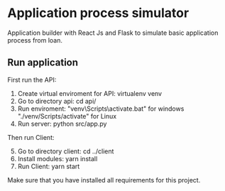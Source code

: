 # Application process simulator

Application builder with React Js and Flask to simulate basic application process from loan.

## Run application

First run the API:

1. Create virtual enviroment for API: virtualenv venv
2. Go to directory api: cd api/
3. Run enviroment: "venv\Scripts\activate.bat" for windows "./venv/Scripts/activate" for Linux
4. Run server: python src/app.py

Then run Client:

5. Go to directory client: cd ../client
6. Install modules: yarn install
7. Run Client: yarn start

Make sure that you have installed all requirements for this project.
